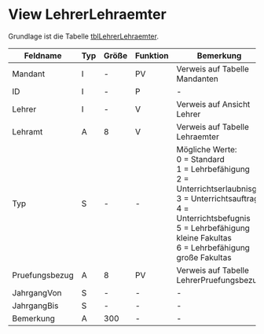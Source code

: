 #  View LehrerLehraemter

Grundlage ist die Tabelle [tblLehrerLehraemter](https://doc.magellan7.stueber.de/datenstruktur/tabellen/tblLehrerLehraemter/).


| Feldname       | Typ | Größe | Funktion | Bemerkung                                |
|----------------|-----|-------|----------|------------------------------------------|
| Mandant        | I   | -     | PV       | Verweis auf Tabelle Mandanten            |
| ID             | I   | -     | P        | -                                        |
| Lehrer         | I   | -     | V        | Verweis auf Ansicht Lehrer               |
| Lehramt        | A   | 8     | V        | Verweis auf Tabelle Lehraemter           |
| Typ            | S   | -     | -        | Mögliche Werte:<br/>0 = Standard<br/>1 = Lehrbefähigung<br/>2 = Unterrichtserlaubnisg<br/>3 = Unterrichtsauftrag<br/>4 =<br/>Unterrichtsbefugnis<br/>5 = Lehrbefähigung kleine Fakultas<br/>6 = Lehrbefähigung große Fakultas |
| Pruefungsbezug | A   | 8     | PV       | Verweis auf Tabelle LehrerPruefungsbezug |
| JahrgangVon    | S   | -     | -        | -                                        |
| JahrgangBis    | S   | -     | -        | -                                        |
| Bemerkung      | A   | 300   | -        | -                                        |


	
